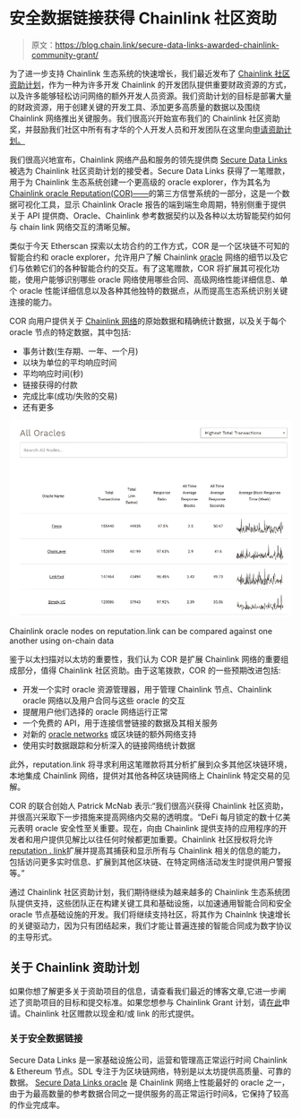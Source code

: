 # 安全数据链接获得 Chainlink 社区资助

> 原文：<https://blog.chain.link/secure-data-links-awarded-chainlink-community-grant/>

为了进一步支持 Chainlink 生态系统的快速增长，我们最近发布了 [Chainlink 社区资助计划](https://blog.chain.link/introducing-the-chainlink-community-grant-program/)，作为一种为许多开发 Chainlink 的开发团队提供重要财政资源的方式，以及许多能够轻松访问网络的额外开发人员资源。我们资助计划的目标是部署大量的财政资源，用于创建关键的开发工具、添加更多高质量的数据以及围绕 Chainlink 网络推出关键服务。我们很高兴开始宣布我们的 Chainlink 社区资助奖，并鼓励我们社区中所有有才华的个人开发人员和开发团队在这里向[申请资助计划。](https://chainlinkgrants.typeform.com/to/efEbsq)

我们很高兴地宣布，Chainlink 网络产品和服务的领先提供商 [Secure Data Links](https://www.securedatalinks.com/) 被选为 Chainlink 社区资助计划的接受者。Secure Data Links 获得了一笔赠款，用于为 Chainlink 生态系统创建一个更高级的 oracle explorer，作为其名为[Chainlink oracle Reputation(COR)——](https://reputation.link/)的第三方信誉系统的一部分，这是一个数据可视化工具，显示 Chainlink Oracle 报告的端到端生命周期，特别侧重于提供关于 API 提供商、Oracle、Chainlink 参考数据契约以及各种以太坊智能契约如何与 chain link 网络交互的清晰见解。

类似于今天 Etherscan 探索以太坊合约的工作方式，COR 是一个区块链不可知的智能合约和 oracle explorer，允许用户了解 Chainlink [oracle](https://chain.link/education/blockchain-oracles) 网络的细节以及它们与依赖它们的各种智能合约的交互。有了这笔赠款，COR 将扩展其可视化功能，使用户能够识别哪些 oracle 网络使用哪些合同、高级网络性能详细信息、单个 oracle 性能详细信息以及各种其他独特的数据点，从而提高生态系统识别关键连接的能力。

COR 向用户提供关于 [Chainlink 网络](https://chain.link/)的原始数据和精确统计数据，以及关于每个 oracle 节点的特定数据，其中包括:

*   事务计数(生存期、一年、一个月)
*   以块为单位的平均响应时间
*   平均响应时间(秒)
*   链接获得的付款
*   完成比率(成功/失败的交易)
*   还有更多

![reputation.link](img/c57804a107d0428538bb3778b689d5d7.png)

<figcaption id="caption-attachment-644" class="wp-caption-text">Chainlink oracle nodes on reputation.link can be compared against one another using on-chain data</figcaption>



鉴于以太扫描对以太坊的重要性，我们认为 COR 是扩展 Chainlink 网络的重要组成部分，值得 Chainlink 社区资助。由于这笔拨款，COR 的一些预期改进包括:

*   开发一个实时 oracle 资源管理器，用于管理 Chainlink 节点、Chainlink oracle 网络以及用户合同与这些 oracle 的交互
*   提醒用户他们选择的 oracle 网络运行正常
*   一个免费的 API，用于连接信誉链接的数据及其相关服务
*   对新的 [oracle networks](https://blog.chain.link/what-is-the-blockchain-oracle-problem/) 或区块链的额外网络支持
*   使用实时数据跟踪和分析深入的链接网络统计数据

此外，reputation.link 将寻求利用这笔赠款将其分析扩展到众多其他区块链环境，本地集成 Chainlink 网络，提供对其他各种区块链网络上 Chainlink 特定交易的见解。

COR 的联合创始人 Patrick McNab 表示:“我们很高兴获得 Chainlink 社区资助，并很高兴采取下一步措施来提高网络内交易的透明度。“DeFi 每月锁定的数十亿美元表明 oracle 安全性至关重要。现在，向由 Chainlink 提供支持的应用程序的开发者和用户提供见解比以往任何时候都更加重要。Chainlink 社区授权将允许[reputation . link](https://slack-redir.net/link?url=http%3A%2F%2Freputation.link)扩展并提高其捕获和显示所有与 Chainlink 相关的信息的能力，包括访问更多实时信息、扩展到其他区块链、在特定网络活动发生时提供用户警报等。”

通过 Chainlink 社区资助计划，我们期待继续为越来越多的 Chainlink 生态系统团队提供支持，这些团队正在构建关键工具和基础设施，以加速通用智能合同和安全 oracle 节点基础设施的开发。我们将继续支持社区，将其作为 Chainlnk 快速增长的关键驱动力，因为只有团结起来，我们才能让普遍连接的智能合同成为数字协议的主导形式。

## 关于 Chainlink 资助计划

如果你想了解更多关于资助项目的信息，请查看我们最近的博客文章,它进一步阐述了资助项目的目标和提交标准。如果您想参与 Chainlink Grant 计划，请[在此](https://chainlinkgrants.typeform.com/to/efEbsq)申请。Chainlink 社区赠款以现金和/或 link 的形式提供。

### 关于安全数据链接

Secure Data Links 是一家基础设施公司，运营和管理高正常运行时间 Chainlink & Ethereum 节点。SDL 专注于为区块链网络，特别是以太坊提供高质量、可靠的数据。 [Secure Data Links oracle](https://www.reputation.link/oracle/0x2ed7e9fcd3c0568dc6167f0b8aee06a02cd9ebd8) 是 Chainlink 网络上性能最好的 oracle 之一，由于为最高数量的参考数据合同之一提供服务的高正常运行时间&，它保持了较高的作业完成率。
